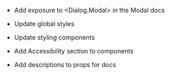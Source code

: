 
- Add exposure to <Dialog.Modal> in the Modal docs
- Update global styles
- Update styling components
- Add Accessibility section to components

- Add descriptions to props for docs
